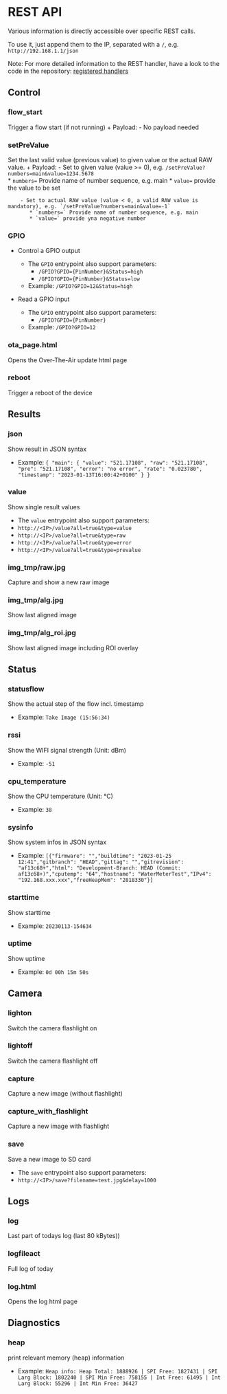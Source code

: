 # REST API
Various information is directly accessible over specific REST calls.

To use it, just append them to the IP, separated with a `/`, e.g. `http://192.168.1.1/json`

Note: For more detailed information to the REST handler, have a look to the code in the repository: [registered handlers](https://github.com/jomjol/AI-on-the-edge-device/search?q=camuri.uri)

## Control
### flow_start
  Trigger a flow start (if not running)
     + Payload:
        - No payload needed
  
 
### setPreValue
  Set the last valid value (previous value) to given value or the actual RAW value.
     + Payload:
        - Set to given value (value >= 0), e.g. `/setPreValue?numbers=main&value=1234.5678`  
           * `numbers=` Provide name of number sequence, e.g. main
           * `value=` provide the value to be set
    
        - Set to actual RAW value (value < 0, a valid RAW value is mandatory), e.g. `/setPreValue?numbers=main&value=-1`
           * `numbers=` Provide name of number sequence, e.g. main
           * `value=` provide yna negative number

### GPIO
   - Control a GPIO output
     - The `GPIO` entrypoint also support parameters:
       - `/GPIO?GPIO={PinNumber}&Status=high`
       - `/GPIO?GPIO={PinNumber}&Status=low`
     - Example: `/GPIO?GPIO=12&Status=high`

   - Read a GPIO input 
     - The `GPIO` entrypoint also support parameters:
       - `/GPIO?GPIO={PinNumber}`
     - Example: `/GPIO?GPIO=12`

### ota_page.html
  Opens the Over-The-Air update html page

### reboot
  Trigger a reboot of the device

## Results
### json
  Show result in JSON syntax
  - Example: 
  `{
  "main":
    {
      "value": "521.17108",
      "raw": "521.17108",
      "pre": "521.17108",
      "error": "no error",
      "rate": "0.023780",
      "timestamp": "2023-01-13T16:00:42+0100"
    }
  }`

### value
  Show single result values
  - The `value` entrypoint also support parameters:
   - `http://<IP>/value?all=true&type=value`
   - `http://<IP>/value?all=true&type=raw`
   - `http://<IP>/value?all=true&type=error`
   - `http://<IP>/value?all=true&type=prevalue`

### img_tmp/raw.jpg
  Capture and show a new raw image

### img_tmp/alg.jpg
  Show last aligned image

### img_tmp/alg_roi.jpg
  Show last aligned image including ROI overlay

## Status
### statusflow
  Show the actual step of the flow incl. timestamp
  - Example: `Take Image (15:56:34)`

### rssi
  Show the WIFI signal strength (Unit: dBm)
  - Example: `-51`

### cpu_temperature
  Show the CPU temperature (Unit: °C)
  - Example: `38`

### sysinfo
  Show system infos in JSON syntax
  - Example: `[{"firmware": "","buildtime": "2023-01-25 12:41","gitbranch": "HEAD","gittag": "","gitrevision": "af13c68+","html": "Development-Branch: HEAD (Commit: af13c68+)","cputemp": "64","hostname": "WaterMeterTest","IPv4": "192.168.xxx.xxx","freeHeapMem": "2818330"}]`

### starttime
  Show starttime
  - Example: `20230113-154634`

### uptime
  Show uptime
  - Example: `0d 00h 15m 50s`

## Camera
### lighton
  Switch the camera flashlight on 

### lightoff
  Switch the camera flashlight off

### capture
  Capture a new image (without flashlight)

### capture_with_flashlight
  Capture a new image with flashlight

### save
  Save a new image to SD card
  - The `save` entrypoint also support parameters:
   - `http://<IP>/save?filename=test.jpg&delay=1000`

## Logs
### log 
  Last part of todays log (last 80 kBytes))

### logfileact 
  Full log of today

### log.html
  Opens the log html page

## Diagnostics
### heap
  print relevant memory (heap) information
  - Example: `Heap info: Heap Total: 1888926 | SPI Free: 1827431 | SPI Larg Block: 1802240 | SPI Min Free: 758155 | Int Free: 61495 | Int Larg Block: 55296 | Int Min Free: 36427`

